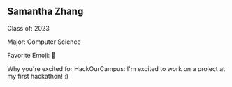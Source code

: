## Samantha Zhang

Class of: 2023

Major: Computer Science

Favorite Emoji: 🤔

Why you're excited for HackOurCampus: I'm excited to work on a project at my first hackathon! :)
